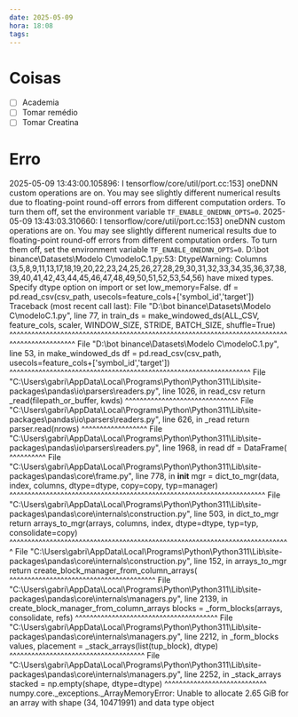 ```yaml
---
date: 2025-05-09
hora: 18:08
tags:
---
```





# Coisas
- [ ] Academia
- [ ] Tomar remédio
- [ ] Tomar Creatina

# Erro
2025-05-09 13:43:00.105896: I tensorflow/core/util/port.cc:153] oneDNN custom operations are on. You may see slightly different numerical results due to floating-point round-off errors from different computation orders. To turn them off, set the environment variable `TF_ENABLE_ONEDNN_OPTS=0`.
2025-05-09 13:43:03.310660: I tensorflow/core/util/port.cc:153] oneDNN custom operations are on. You may see slightly different numerical results due to floating-point round-off errors from different computation orders. To turn them off, set the environment variable `TF_ENABLE_ONEDNN_OPTS=0`.
D:\bot binance\Datasets\Modelo C\modeloC.1.py:53: DtypeWarning: Columns (3,5,8,9,11,13,17,18,19,20,22,23,24,25,26,27,28,29,30,31,32,33,34,35,36,37,38,39,40,41,42,43,44,45,46,47,48,49,50,51,52,53,54,56) have mixed types. Specify dtype option on import or set low_memory=False.
  df = pd.read_csv(csv_path, usecols=feature_cols+['symbol_id','target'])
Traceback (most recent call last):
  File "D:\bot binance\Datasets\Modelo C\modeloC.1.py", line 77, in <module>
    train_ds = make_windowed_ds(ALL_CSV, feature_cols, scaler, WINDOW_SIZE, STRIDE, BATCH_SIZE, shuffle=True)
               ^^^^^^^^^^^^^^^^^^^^^^^^^^^^^^^^^^^^^^^^^^^^^^^^^^^^^^^^^^^^^^^^^^^^^^^^^^^^^^^^^^^^^^^^^^^^^^
  File "D:\bot binance\Datasets\Modelo C\modeloC.1.py", line 53, in make_windowed_ds
    df = pd.read_csv(csv_path, usecols=feature_cols+['symbol_id','target'])
         ^^^^^^^^^^^^^^^^^^^^^^^^^^^^^^^^^^^^^^^^^^^^^^^^^^^^^^^^^^^^^^^^^^
  File "C:\Users\gabri\AppData\Local\Programs\Python\Python311\Lib\site-packages\pandas\io\parsers\readers.py", line 1026, in read_csv
    return _read(filepath_or_buffer, kwds)
           ^^^^^^^^^^^^^^^^^^^^^^^^^^^^^^^
  File "C:\Users\gabri\AppData\Local\Programs\Python\Python311\Lib\site-packages\pandas\io\parsers\readers.py", line 626, in _read
    return parser.read(nrows)
           ^^^^^^^^^^^^^^^^^^
  File "C:\Users\gabri\AppData\Local\Programs\Python\Python311\Lib\site-packages\pandas\io\parsers\readers.py", line 1968, in read
    df = DataFrame(
         ^^^^^^^^^^
  File "C:\Users\gabri\AppData\Local\Programs\Python\Python311\Lib\site-packages\pandas\core\frame.py", line 778, in __init__
    mgr = dict_to_mgr(data, index, columns, dtype=dtype, copy=copy, typ=manager)
          ^^^^^^^^^^^^^^^^^^^^^^^^^^^^^^^^^^^^^^^^^^^^^^^^^^^^^^^^^^^^^^^^^^^^^^
  File "C:\Users\gabri\AppData\Local\Programs\Python\Python311\Lib\site-packages\pandas\core\internals\construction.py", line 503, in dict_to_mgr
    return arrays_to_mgr(arrays, columns, index, dtype=dtype, typ=typ, consolidate=copy)
           ^^^^^^^^^^^^^^^^^^^^^^^^^^^^^^^^^^^^^^^^^^^^^^^^^^^^^^^^^^^^^^^^^^^^^^^^^^^^^
  File "C:\Users\gabri\AppData\Local\Programs\Python\Python311\Lib\site-packages\pandas\core\internals\construction.py", line 152, in arrays_to_mgr
    return create_block_manager_from_column_arrays(
           ^^^^^^^^^^^^^^^^^^^^^^^^^^^^^^^^^^^^^^^^
  File "C:\Users\gabri\AppData\Local\Programs\Python\Python311\Lib\site-packages\pandas\core\internals\managers.py", line 2139, in create_block_manager_from_column_arrays
    blocks = _form_blocks(arrays, consolidate, refs)
             ^^^^^^^^^^^^^^^^^^^^^^^^^^^^^^^^^^^^^^^
  File "C:\Users\gabri\AppData\Local\Programs\Python\Python311\Lib\site-packages\pandas\core\internals\managers.py", line 2212, in _form_blocks
    values, placement = _stack_arrays(list(tup_block), dtype)
                        ^^^^^^^^^^^^^^^^^^^^^^^^^^^^^^^^^^^^^
  File "C:\Users\gabri\AppData\Local\Programs\Python\Python311\Lib\site-packages\pandas\core\internals\managers.py", line 2252, in _stack_arrays
    stacked = np.empty(shape, dtype=dtype)
              ^^^^^^^^^^^^^^^^^^^^^^^^^^^^
numpy.core._exceptions._ArrayMemoryError: Unable to allocate 2.65 GiB for an array with shape (34, 10471991) and data type object
